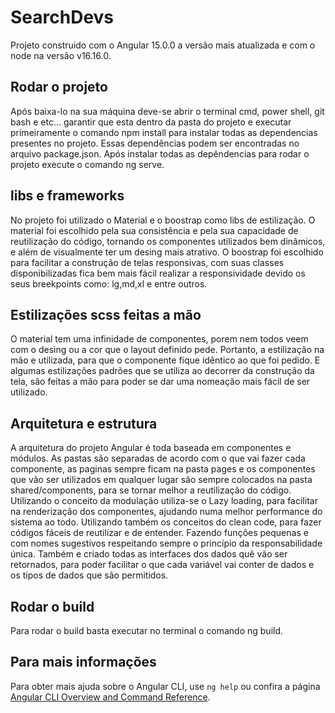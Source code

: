 # SearchDevs

Projeto construido com o Angular 15.0.0 a versão mais atualizada e com o node na versão v16.16.0.

## Rodar o projeto

Após baixa-lo na sua máquina deve-se abrir o terminal cmd, power shell, git bash e etc... garantir que esta dentro da pasta do projeto e executar primeiramente o comando npm install para instalar todas as dependencias presentes no projeto. Essas dependências podem ser encontradas no arquivo package.json. Após instalar todas as depêndencias para rodar o projeto execute o comando ng serve.

## libs e frameworks

No projeto foi utilizado o Material e o boostrap como libs de estilização. O material foi escolhido pela sua consistência e pela sua capacidade de reutilização do código, tornando os componentes utilizados bem dinâmicos, e além de visualmente ter um desing mais atrativo. O boostrap foi escolhido para facilitar a construção de telas responsivas, com suas classes disponibilizadas fica bem mais fácil realizar a responsividade devido os seus breekpoints como: lg,md,xl e entre outros.

## Estilizações scss feitas a mão

O material tem uma infinidade de componentes, porem nem todos veem com o desing ou a cor que o layout definido pede. Portanto, a estilização na mão e utilizada, para que o componente fique idêntico ao que foi pedido. E algumas estilizações padrões que se utiliza ao decorrer da construção da tela, são feitas a mão para poder se dar uma nomeação mais fácil de ser utilizado.

## Arquitetura e estrutura

A arquitetura do projeto Angular é toda baseada em componentes e módulos. As pastas são separadas de acordo com o que vai fazer cada componente, as paginas sempre ficam na pasta pages e os componentes que vão ser utilizados em qualquer lugar são sempre colocados na pasta shared/components, para se tornar melhor a reutilização do código. Utilizando o conceito da modulação utiliza-se o Lazy loading, para facilitar na renderização dos componentes, ajudando numa melhor performance do sistema ao todo. Utilizando também os conceitos do clean code, para fazer códigos fáceis de reutilizar e de entender. Fazendo funções pequenas e com nomes sugestivos respeitando sempre o princípio da responsabilidade única.
Também e criado todas as interfaces dos dados quê vão ser retornados, para poder facilitar o que cada variável vai conter de dados e os tipos de dados que são permitidos.

## Rodar o build

Para rodar o build basta executar no terminal o comando ng build.

## Para mais informações

Para obter mais ajuda sobre o Angular CLI, use `ng help` ou confira a página [Angular CLI Overview and Command Reference](https://angular.io/cli).
